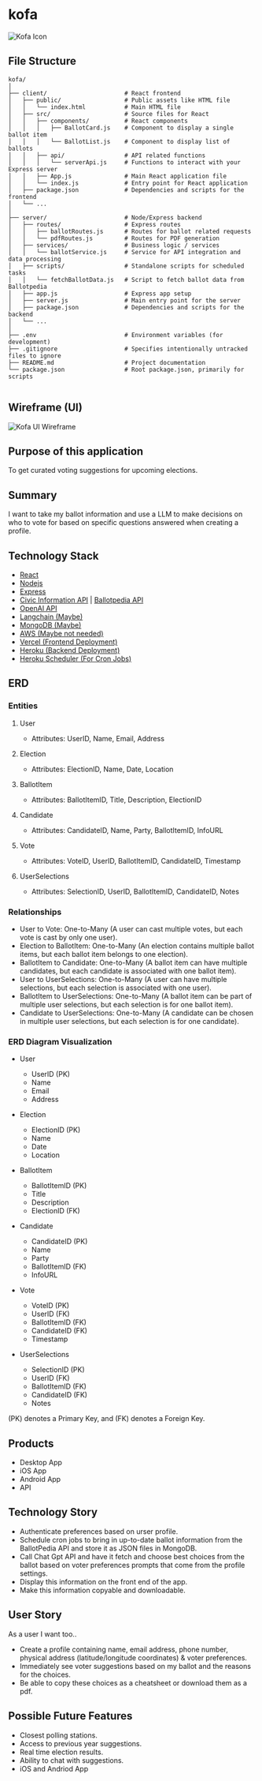 # kofa
![Kofa Icon](imgs/kofa.png)


## File Structure
```
kofa/
│
├── client/                      # React frontend
│   ├── public/                  # Public assets like HTML file
│   │   └── index.html           # Main HTML file
│   ├── src/                     # Source files for React
│   │   ├── components/          # React components
│   │   │   ├── BallotCard.js    # Component to display a single ballot item
│   │   │   └── BallotList.js    # Component to display list of ballots
│   │   ├── api/                 # API related functions
│   │   │   └── serverApi.js     # Functions to interact with your Express server
│   │   ├── App.js               # Main React application file
│   │   └── index.js             # Entry point for React application
│   ├── package.json             # Dependencies and scripts for the frontend
│   └── ...
│
├── server/                      # Node/Express backend
│   ├── routes/                  # Express routes
│   │   ├── ballotRoutes.js      # Routes for ballot related requests
│   │   └── pdfRoutes.js         # Routes for PDF generation
│   ├── services/                # Business logic / services
│   │   └── ballotService.js     # Service for API integration and data processing
│   ├── scripts/                 # Standalone scripts for scheduled tasks
│   │   └── fetchBallotData.js   # Script to fetch ballot data from Ballotpedia
│   ├── app.js                   # Express app setup
│   ├── server.js                # Main entry point for the server
│   ├── package.json             # Dependencies and scripts for the backend
│   └── ...
│
├── .env                         # Environment variables (for development)
├── .gitignore                   # Specifies intentionally untracked files to ignore
├── README.md                    # Project documentation
└── package.json                 # Root package.json, primarily for scripts


```
## Wireframe (UI)
![Kofa UI Wireframe](imgs/kofa-ui-wirefram.png)


## Purpose of this application
To get curated voting suggestions for upcoming elections.


## Summary
I want to take my ballot information and use a LLM to make decisions on who to vote for based on specific questions answered when creating a profile.


## Technology Stack
- [React](https://react.dev/)
- [Nodejs](https://nodejs.org/en/learn/getting-started/introduction-to-nodejs)
- [Express](https://expressjs.com/)
- [Civic Information API](https://developers.google.com/civic-information) | [Ballotpedia API](https://developer.ballotpedia.org/#elections)
- [OpenAI API](https://platform.openai.com/docs/api-reference)
- [Langchain (Maybe)](https://python.langchain.com/docs/get_started/quickstart)
- [MongoDB (Maybe)](https://www.mongodb.com/docs/drivers/node/current/)
- [AWS (Maybe not needed)](https://docs.aws.amazon.com/)
- [Vercel (Frontend Deployment)](https://vercel.com/docs)
- [Heroku (Backend Deployment)](https://devcenter.heroku.com/categories/reference)
- [Heroku Scheduler (For Cron Jobs)](https://devcenter.heroku.com/articles/scheduler)


## ERD
### Entities
1. User
   - Attributes: UserID, Name, Email, Address


2. Election
   - Attributes: ElectionID, Name, Date, Location


3. BallotItem
   - Attributes: BallotItemID, Title, Description, ElectionID


4. Candidate
   - Attributes: CandidateID, Name, Party, BallotItemID, InfoURL


5. Vote
   - Attributes: VoteID, UserID, BallotItemID, CandidateID, Timestamp


6. UserSelections
   - Attributes: SelectionID, UserID, BallotItemID, CandidateID, Notes


### Relationships
- User to Vote: One-to-Many (A user can cast multiple votes, but each vote is cast by only one user).
- Election to BallotItem: One-to-Many (An election contains multiple ballot items, but each ballot item belongs to one election).
- BallotItem to Candidate: One-to-Many (A ballot item can have multiple candidates, but each candidate is associated with one ballot item).
- User to UserSelections: One-to-Many (A user can have multiple selections, but each selection is associated with one user).
- BallotItem to UserSelections: One-to-Many (A ballot item can be part of multiple user selections, but each selection is for one ballot item).
- Candidate to UserSelections: One-to-Many (A candidate can be chosen in multiple user selections, but each selection is for one candidate).


### ERD Diagram Visualization
- User
   - UserID (PK)
   - Name
   - Email
   - Address


- Election
   - ElectionID (PK)
   - Name
   - Date
   - Location
  
- BallotItem
   - BallotItemID (PK)
   - Title
   - Description
   - ElectionID (FK)
  
- Candidate
   - CandidateID (PK)
   - Name
   - Party
   - BallotItemID (FK)
   - InfoURL
  
- Vote
   - VoteID (PK)
   - UserID (FK)
   - BallotItemID (FK)
   - CandidateID (FK)
   - Timestamp


- UserSelections
   - SelectionID (PK)
   - UserID (FK)
   - BallotItemID (FK)
   - CandidateID (FK)
   - Notes


(PK) denotes a Primary Key, and (FK) denotes a Foreign Key.


## Products
- Desktop App
- iOS App
- Android App
- API


## Technology Story
- Authenticate preferences based on urser profile.
- Schedule cron jobs to bring in up-to-date ballot information from the BallotPedia API and store it as JSON files in MongoDB.
- Call Chat Gpt API and have it fetch and choose best choices from the ballot based on voter preferences prompts that come from the profile settings.
- Display this information on the front end of the app.
- Make this information copyable and downloadable.


## User Story
As a user I want too..


- Create a profile containing name, email address, phone number, physical address (latitude/longitude coordinates) & voter preferences.
- Immediately see voter suggestions based on my ballot and the reasons for the choices.
- Be able to copy these choices as a cheatsheet or download them as a pdf.


## Possible Future Features
- Closest polling stations.
- Access to previous year suggestions.
- Real time election results.
- Ability to chat with suggestions.
- iOS and Andriod App

